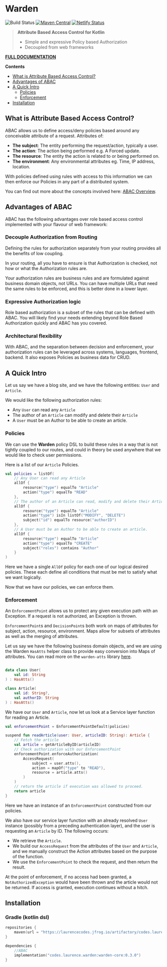 # Warden

![Build Status](https://github.com/lgwillmore/warden/actions/workflows/test.yml/badge.svg?branch=main)
[![Maven Central](https://img.shields.io/maven-central/v/codes.laurence.warden/warden-core-jvm)](https://central.sonatype.com/artifact/codes.laurence.warden/warden-core-jvm)
[![Netlify Status](https://api.netlify.com/api/v1/badges/0d20e576-551e-42be-9e8c-66355d420603/deploy-status)](https://app.netlify.com/sites/warden-kotlin/deploys)


> **Attribute Based Access Control for Kotlin**
>
> - Simple and expressive Policy based Authorization
> - Decoupled from web frameworks

**[FULL DOCUMENTATION](https://warden-kotlin.netlify.app/)**

**Contents**

- [What is Attribute Based Access Control?](#what-is-attribute-based-access-control)
- [Advantages of ABAC](#advantages-of-abac)
- [A Quick Intro](#a-quick-intro)
    * [Policies](#policies)
    * [Enforcement](#enforcement)
- [Installation](#installation)

## What is Attribute Based Access Control?

ABAC allows us to define access/deny policies based around any conceivable attribute of a request. Attributes of:

- **The subject**: The entity performing the request/action, typically a user.
- **The action**: The action being performed e.g. A Forced update.
- **The resource**: The entity the action is related to or being performed on.
- **The environment**: Any environmental attributes eg. Time, IP address, location.

With policies defined using rules with access to this information we can then enforce our Policies in any part of a
distributed system.

You can find out more about the concepts involved here: [ABAC Overview](./docs/src/orchid/resources/pages/abac.md).

## Advantages of ABAC

ABAC has the following advantages over role based access control implemented with your flavour of web framework:

### Decouple Authorization from Routing

Defining the rules for authorization separately from your routing provides all the benefits of low coupling.

In your routing, all you have to ensure is that Authorization is checked, not how or what the Authorization rules are.

Your authorization rules are business rules and are formulated against business domain objects, not URLs. You can have
multiple URLs that need the same rules to be enforced, and this is better done in a lower layer.

### Expressive Authorization logic

Role based authorization is a subset of the rules that can be defined with ABAC. You will likely find your needs
extending beyond Role Based Authorization quickly and ABAC has you covered.

### Architectural flexibility

With ABAC, and the separation between decision and enforcement, your authorization rules can be leveraged across
systems, languages, frontend, backend. It also exposes Policies as business data for CRUD.

## A Quick Intro

Let us say we have a blog site, and we have the following entities: `User` and `Article`.

We would like the following authorization rules:

- Any `User` can read any `Article`
- The author of an `Article` can modify and delete their `Article`
- A `User` must be an Author to be able to create an article.

### Policies

We can use the **Warden** policy DSL to build these rules in a way that is not tightly coupled to our routes, and could
in theory be used anywhere that we would like to check user permissions.

Here is a list of our `Article` Policies.

```kotlin
val policies = listOf(
    // Any User can read any Article
    allOf {
        resource("type") equalTo "Article"
        action("type") equalTo "READ"
    },
    // The author of an Article can read, modify and delete their Article
    allOf {
        resource("type") equalTo "Article"
        action("type") isIn listOf("MODIFY", "DELETE")
        subject("id") equalTo resource("authorID")
    },
    // A User must be an Author to be able to create an article.
    allOf {
        resource("type") equalTo "Article"
        action("type") equalTo "CREATE"
        subject("roles") contains "Author"
    }
)
 ```

Here we have a single `AllOf` policy for each one of our logical desired policies. These each define all conditions that
must be met to satisfy what we want logically.

Now that we have our policies, we can enforce them.

### Enforcement

An `EnforcementPoint` allows us to protect any given execution path with an Exception. If a request is not authorized,
an Exception is thrown.

`EnforcementPoint`s and `DecisionPoint`s both work on maps of attributes for subject, action, resource, environment.
Maps allow for subsets of attributes as well as the merging of attributes.

Let us say we have the following business domain objects, and we are using the Warden `HasAtts` helper class to provide
easy conversion into Maps of attributes. You can read more on the `warden-atts`
library [here](https://warden-kotlin.netlify.com/attributes).

```kotlin

data class User(
    val id: String
) : HasAtts()

class Article(
    val id: String?,
    val authorID: String
) : HasAtts()
```

We have our `User` and `Article`, now let us look at a Service layer function for reading an Article.

```kotlin
val enforcementPoint = EnforcementPointDefault(policies)

suspend fun readArticle(user: User, articleID: String): Article {
    // Fetch the article
    val article = getArticleByID(articleID)
    // Check authorization with our EnforcementPoint
    enforcementPoint.enforceAuthorization(
        AccessRequest(
            subject = user.atts(),
            action = mapOf("type" to "READ"),
            resource = article.atts()
        )
    )
    // return the article if execution was allowed to proceed.
    return article
}
```

Here we have an instance of an `EnforcementPoint` constructed from our policies.

We also have our service layer function with an already resolved `User` instance (possibly from a preceding
authentication layer), and the user is requesting an `Article` by ID. The following occurs:

- We retrieve the `Article`.
- We build our `AccessRequest` from the attributes of the `User` and `Article`, and we manually construct the Action
  attributes based on the purpose of the function.
- We use the `EnforcementPoint` to check the request, and then return the result.

At the point of enforcement, if no access had been granted, a `NotAuthorizedException` would have been thrown and the
article would not be returned. If access is granted, execution continues without a hitch.

## Installation

### Gradle (kotlin dsl)

```kotlin
repositories {
    maven(url = "https://laurencecodes.jfrog.io/artifactory/codes.laurence.warden/")
}

dependencies {
    //ABAC
    implementation("codes.laurence.warden:warden-core:0.3.0")
}
```
